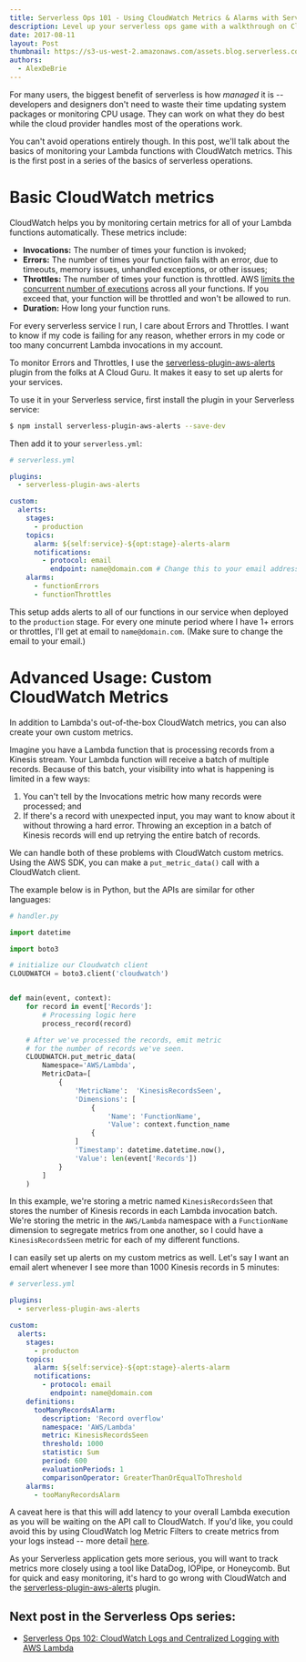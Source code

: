 ```yaml
---
title: Serverless Ops 101 - Using CloudWatch Metrics & Alarms with Serverless Functions
description: Level up your serverless ops game with a walkthrough on CloudWatch metrics and alarms
date: 2017-08-11
layout: Post
thumbnail: https://s3-us-west-2.amazonaws.com/assets.blog.serverless.com/cloudwatch+metrics.jpg
authors:
  - AlexDeBrie
---
```


For many users, the biggest benefit of serverless is how _managed_ it is -- developers and designers don't need to waste their time updating system packages or monitoring CPU usage. They can work on what they do best while the cloud provider handles most of the operations work.

You can't avoid operations entirely though. In this post, we'll talk about the basics of monitoring your Lambda functions with CloudWatch metrics. This is the first post in a series of the basics of serverless operations.

# Basic CloudWatch metrics

CloudWatch helps you by monitoring certain metrics for all of your Lambda functions automatically. These metrics include:

- **Invocations:** The number of times your function is invoked;
- **Errors:** The number of times your function fails with an error, due to timeouts, memory issues, unhandled exceptions, or other issues;
- **Throttles:** The number of times your function is throttled. AWS [limits the concurrent number of executions](http://docs.aws.amazon.com/lambda/latest/dg/concurrent-executions.html) across all your functions. If you exceed that, your function will be throttled and won't be allowed to run.
- **Duration:** How long your function runs.

For every serverless service I run, I care about Errors and Throttles. I want to know if my code is failing for any reason, whether errors in my code or too many concurrent Lambda invocations in my account.

To monitor Errors and Throttles, I use the [serverless-plugin-aws-alerts](https://github.com/ACloudGuru/serverless-plugin-aws-alerts) plugin from the folks at A Cloud Guru. It makes it easy to set up alerts for your services.

To use it in your Serverless service, first install the plugin in your Serverless service:

```bash
$ npm install serverless-plugin-aws-alerts --save-dev
```

Then add it to your `serverless.yml`:

```yaml
# serverless.yml

plugins:
  - serverless-plugin-aws-alerts

custom:
  alerts:
    stages:
      - production
    topics:
      alarm: ${self:service}-${opt:stage}-alerts-alarm
      notifications:
        - protocol: email
          endpoint: name@domain.com # Change this to your email address
    alarms:
      - functionErrors
      - functionThrottles
```

This setup adds alerts to all of our functions in our service when deployed to the `production` stage. For every one minute period where I have 1+ errors or throttles, I'll get at email to `name@domain.com`. (Make sure to change the email to your email.)

# Advanced Usage: Custom CloudWatch Metrics

In addition to Lambda's out-of-the-box CloudWatch metrics, you can also create your own custom metrics.

Imagine you have a Lambda function that is processing records from a Kinesis stream. Your Lambda function will receive a batch of multiple records. Because of this batch, your visibility into what is happening is limited in a few ways:

1. You can't tell by the Invocations metric how many records were processed; and
2. If there's a record with unexpected input, you may want to know about it without throwing a hard error. Throwing an exception in a batch of Kinesis records will end up retrying the entire batch of records.

We can handle both of these problems with CloudWatch custom metrics. Using the AWS SDK, you can make a `put_metric_data()` call with a CloudWatch client.

The example below is in Python, but the APIs are similar for other languages:

```python
# handler.py

import datetime

import boto3

# initialize our Cloudwatch client
CLOUDWATCH = boto3.client('cloudwatch')


def main(event, context):
    for record in event['Records']:
        # Processing logic here
        process_record(record)

    # After we've processed the records, emit metric
    # for the number of records we've seen.
    CLOUDWATCH.put_metric_data(
        Namespace='AWS/Lambda',
        MetricData=[
            {
                'MetricName':  'KinesisRecordsSeen',
                'Dimensions': [
                    {
                        'Name': 'FunctionName',
                        'Value': context.function_name
                    {
                ]
                'Timestamp': datetime.datetime.now(),
                'Value': len(event['Records'])
            }
        ]
    )
```

In this example, we're storing a metric named `KinesisRecordsSeen` that stores the number of Kinesis records in each Lambda invocation batch. We're storing the metric in the `AWS/Lambda` namespace with a `FunctionName` dimension to segregate metrics from one another, so I could have a `KinesisRecordsSeen` metric for each of my different functions.

I can easily set up alerts on my custom metrics as well. Let's say I want an email alert whenever I see more than 1000 Kinesis records in 5 minutes:

```yaml
# serverless.yml

plugins:
  - serverless-plugin-aws-alerts

custom:
  alerts:
    stages:
      - producton
    topics:
      alarm: ${self:service}-${opt:stage}-alerts-alarm
      notifications:
        - protocol: email
          endpoint: name@domain.com
    definitions:
      tooManyRecordsAlarm:
        description: 'Record overflow'
        namespace: 'AWS/Lambda'
        metric: KinesisRecordsSeen
        threshold: 1000
        statistic: Sum
        period: 600
        evaluationPeriods: 1
        comparisonOperator: GreaterThanOrEqualToThreshold
    alarms:
      - tooManyRecordsAlarm
```

A caveat here is that this will add latency to your overall Lambda execution as you will be waiting on the API call to CloudWatch. If you'd like, you could avoid this by using CloudWatch log Metric Filters to create metrics from your logs instead -- more detail [here](http://docs.aws.amazon.com/AmazonCloudWatch/latest/logs/MonitoringLogData.html).

As your Serverless application gets more serious, you will want to track metrics more closely using a tool like DataDog, IOPipe, or Honeycomb. But for quick and easy monitoring, it's hard to go wrong with CloudWatch and the [serverless-plugin-aws-alerts](https://github.com/ACloudGuru/serverless-plugin-aws-alerts) plugin.

## Next post in the Serverless Ops series:

- [Serverless Ops 102: CloudWatch Logs and Centralized Logging with AWS Lambda](https://serverless.com/blog/serverless-ops-logs/)
